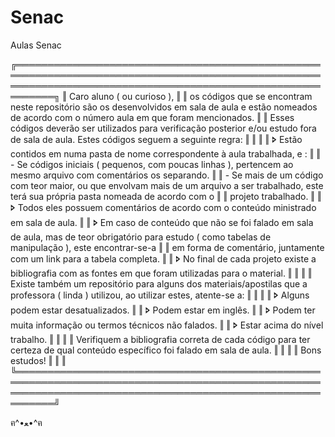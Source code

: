 # Senac
Aulas Senac

╔════════════════════════════════════════════════════════════════════════════════════════════════════════════════════════════════════════════════════════════╗
‖  Caro aluno ( ou curioso ),                                                                                                                                ‖
‖  os códigos que se encontram neste repositório são os desenvolvidos em sala de aula e estão nomeados de acordo com o número aula em que foram mencionados. ‖
‖  Esses códigos deverão ser utilizados para verificação posterior e/ou estudo fora de sala de aula. Estes códigos seguem a seguinte regra:                  ‖
‖                                                                                                                                                            ‖
‖     🢖 Estão contidos em numa pasta de nome correspondente à aula trabalhada, e :                                                                           ‖
‖         - Se códigos iniciais ( pequenos, com poucas linhas ), pertencem ao mesmo arquivo com comentários os separando.                                    ‖
‖         - Se mais de um código com teor maior, ou que envolvam mais de um arquivo a ser trabalhado, este terá sua própria pasta nomeada de acordo com o    ‖
‖           projeto trabalhado.                                                                                                                              ‖
‖     🢖 Todos eles possuem comentários de acordo com o conteúdo ministrado em sala de aula.                                                                  ‖
‖     🢖 Em caso de conteúdo que não se foi falado em sala de aula, mas de teor obrigatório para estudo ( como tabelas de manipulação ), este encontrar-se-a  ‖
‖       em forma de comentário, juntamente com um link para a tabela completa.                                                                               ‖
‖     🢖 No final de cada projeto existe a bibliografia com as fontes em que foram utilizadas para o material.                                                ‖
‖                                                                                                                                                            ‖
‖  Existe também um repositório para alguns dos materiais/apostilas que a professora ( linda ) utilizou, ao utilizar estes, atente-se a:                     ‖
‖                                                                                                                                                            ‖
‖     🢖 Alguns podem estar desatualizados.                                                                                                                   ‖
‖     🢖 Podem estar em inglês.                                                                                                                               ‖
‖     🢖 Podem ter muita informação ou termos técnicos não falados.                                                                                           ‖
‖     🢖 Estar acima do nível trabalho.                                                                                                                       ‖
‖                                                                                                                                                            ‖
‖  Verifiquem a bibliografia correta de cada código para ter certeza de qual conteúdo específico foi falado em sala de aula.                                 ‖
‖                                                                                                                                                            ‖
‖  Bons estudos!                                                                                                                                             ‖
‖                                                                                                                                                            ‖
╚════════════════════════════════════════════════════════════════════════════════════════════════════════════════════════════════════════════════════════════╝














ฅ^•ﻌ•^ฅ
